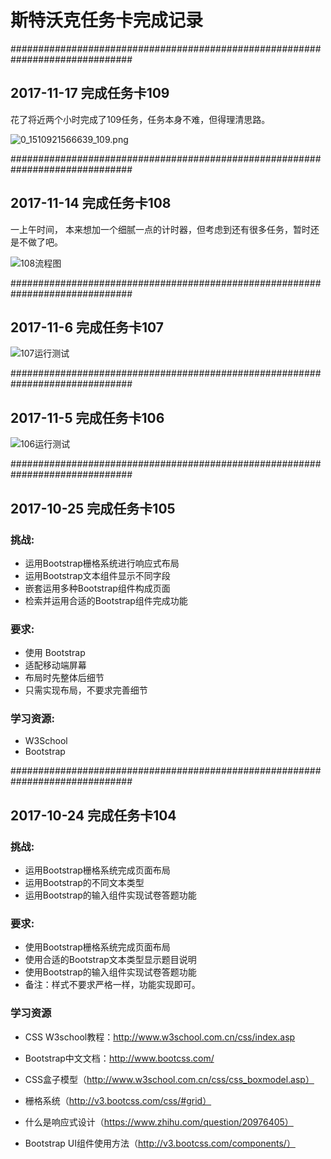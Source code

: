 # 斯特沃克任务卡完成记录
##############################################################################
## 2017-11-17  完成任务卡109

花了将近两个小时完成了109任务，任务本身不难，但得理清思路。

![0_1510921566639_109.png](/bbs/assets/uploads/files/1510921594100-109-resized.png) 


##############################################################################
## 2017-11-14  完成任务卡108

一上午时间， 本来想加一个细腻一点的计时器，但考虑到还有很多任务，暂时还是不做了吧。

![108流程图](https://school.thoughtworks.cn/bbs/assets/uploads/files/1510623596629-%E6%9C%AA%E5%91%BD%E5%90%8D%E6%96%87%E4%BB%B6.png
)

##############################################################################
## 2017-11-6  完成任务卡107

![107运行测试](https://school.thoughtworks.cn/bbs/assets/uploads/files/1509955971239-107.png)

##############################################################################
## 2017-11-5  完成任务卡106
![106运行测试](https://school.thoughtworks.cn/bbs/assets/uploads/files/1509847624042-106.png)

##############################################################################
## 2017-10-25  完成任务卡105

### 挑战:

- 运用Bootstrap栅格系统进行响应式布局
- 运用Bootstrap文本组件显示不同字段
- 嵌套运用多种Bootstrap组件构成页面
- 检索并运用合适的Bootstrap组件完成功能

### 要求:

- 使用 Bootstrap
- 适配移动端屏幕
- 布局时先整体后细节
- 只需实现布局，不要求完善细节

### 学习资源:

- W3School
- Bootstrap



##############################################################################
## 2017-10-24  完成任务卡104

### 挑战:

- 运用Bootstrap栅格系统完成页面布局
- 运用Bootstrap的不同文本类型
- 运用Bootstrap的输入组件实现试卷答题功能

### 要求:

- 使用Bootstrap栅格系统完成页面布局
- 使用合适的Bootstrap文本类型显示题目说明
- 使用Bootstrap的输入组件实现试卷答题功能
- 备注：样式不要求严格一样，功能实现即可。

### 学习资源

- CSS W3school教程：http://www.w3school.com.cn/css/index.asp

- Bootstrap中文文档：http://www.bootcss.com/

- CSS盒子模型（http://www.w3school.com.cn/css/css_boxmodel.asp）

- 栅格系统（http://v3.bootcss.com/css/#grid）

- 什么是响应式设计（https://www.zhihu.com/question/20976405）

- Bootstrap UI组件使用方法（http://v3.bootcss.com/components/）



